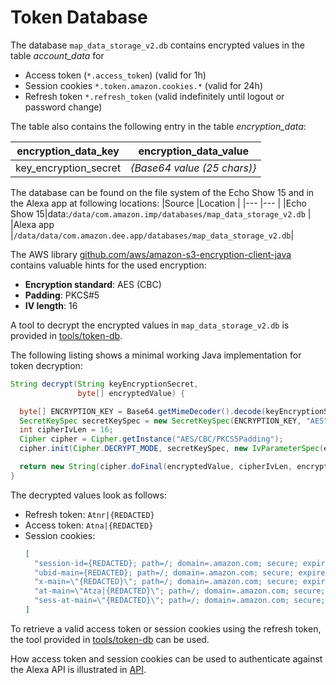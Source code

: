 # Token Database

The database `map_data_storage_v2.db` contains encrypted values in
the table *account_data* for
- Access token (`*.access_token`) (valid for 1h)
- Session cookies `*.token.amazon.cookies.*` (valid for 24h)
- Refresh token `*.refresh_token` (valid indefinitely until logout or
  password change)

The table also contains the following entry in the table *encryption_data*:

|**encryption_data_key**|**encryption_data_value**|
|---|---|
|key_encryption_secret|*{Base64 value (25 chars)}*|

The database can be found on the file system of the Echo Show 15 and in the
Alexa app at following locations:
|Source      |Location                                                        |
|---         |---                                                             |
|Echo Show 15|data:`/data/com.amazon.imp/databases/map_data_storage_v2.db`    |
|Alexa app   |`/data/data/com.amazon.dee.app/databases/map_data_storage_v2.db`|

The AWS library [github.com/aws/amazon-s3-encryption-client-java][github:aws:encryption]
contains valuable hints for the used encryption:
- **Encryption standard**: AES (CBC)
- **Padding**: PKCS#5
- **IV length**: 16

A tool to decrypt the encrypted values in `map_data_storage_v2.db` is provided in
[tools/token-db](../../tools/token-db/README.md).

The following listing shows a minimal working Java implementation for token decryption:
```java
String decrypt(String keyEncryptionSecret,
               byte[] encryptedValue) {

  byte[] ENCRYPTION_KEY = Base64.getMimeDecoder().decode(keyEncryptionSecret);
  SecretKeySpec secretKeySpec = new SecretKeySpec(ENCRYPTION_KEY, "AES");
  int cipherIvLen = 16;
  Cipher cipher = Cipher.getInstance("AES/CBC/PKCS5Padding");
  cipher.init(Cipher.DECRYPT_MODE, secretKeySpec, new IvParameterSpec(encryptedValue, 0, cipherIvLen));

  return new String(cipher.doFinal(encryptedValue, cipherIvLen, encryptedValue.length - cipherIvLen), "UTF-8");
}
```

The decrypted values look as follows:
- Refresh token: `Atnr|{REDACTED}`
- Access token: `Atna|{REDACTED}`
- Session cookies:
  ```json
  [
    "session-id={REDACTED}; path=/; domain=.amazon.com; secure; expires=29 Jul 2043 23:07:48 GMT",
    "ubid-main={REDACTED}; path=/; domain=.amazon.com; secure; expires=29 Jul 2043 23:07:48 GMT",
    "x-main=\"{REDACTED}\"; path=/; domain=.amazon.com; secure; expires=29 Jul 2043 23:07:48 GMT",
    "at-main=\"Atza|{REDACTED}\"; path=/; domain=.amazon.com; secure; httponly; expires=04 Aug 2023 23:07:48 GMT",
    "sess-at-main=\"{REDACTED}\"; path=/; domain=.amazon.com; secure; httponly; expires=04 Aug 2023 23:07:48 GMT"
  ]
  ```

To retrieve a valid access token or session cookies using the refresh token,
the tool provided in
[tools/token-db](../../tools/token-db/README.md#renew-access-tokens-and-session-cookies)
can be used.

How access token and session cookies can be used to authenticate against the
Alexa API is illustrated in [API](../api.md#authentication).

<!-- LINKS -->
[github:aws:encryption]: https://github.com/aws/amazon-s3-encryption-client-java